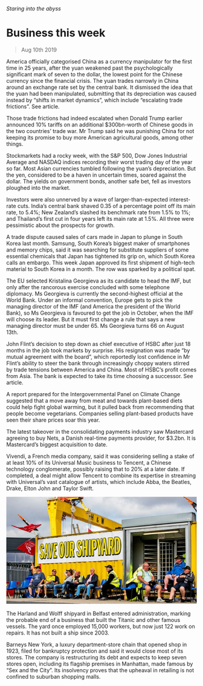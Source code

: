 ###### Staring into the abyss

# Business this week 

> Aug 10th 2019 

America officially categorised China as a currency manipulator for the first time in 25 years, after the yuan weakened past the psychologically significant mark of seven to the dollar, the lowest point for the Chinese currency since the financial crisis. The yuan trades narrowly in China around an exchange rate set by the central bank. It dismissed the idea that the yuan had been manipulated, submitting that its depreciation was caused instead by “shifts in market dynamics”, which include “escalating trade frictions”. See article.  

Those trade frictions had indeed escalated when Donald Trump earlier announced 10% tariffs on an additional $300bn-worth of Chinese goods in the two countries’ trade war. Mr Trump said he was punishing China for not keeping its promise to buy more American agricultural goods, among other things. 

Stockmarkets had a rocky week, with the S&P 500, Dow Jones Industrial Average and NASDAQ indices recording their worst trading day of the year so far. Most Asian currencies tumbled following the yuan’s depreciation. But the yen, considered to be a haven in uncertain times, soared against the dollar. The yields on government bonds, another safe bet, fell as investors ploughed into the market. 

Investors were also unnerved by a wave of larger-than-expected interest-rate cuts. India’s central bank shaved 0.35 of a percentage point off its main rate, to 5.4%; New Zealand’s slashed its benchmark rate from 1.5% to 1%; and Thailand’s first cut in four years left its main rate at 1.5%. All three were pessimistic about the prospects for growth. 

A trade dispute caused sales of cars made in Japan to plunge in South Korea last month. Samsung, South Korea’s biggest maker of smartphones and memory chips, said it was searching for substitute suppliers of some essential chemicals that Japan has tightened its grip on, which South Korea calls an embargo. This week Japan approved its first shipment of high-tech material to South Korea in a month. The row was sparked by a political spat. 

The EU selected Kristalina Georgieva as its candidate to head the IMF, but only after the rancorous exercise concluded with some telephone diplomacy. Ms Georgieva is currently the second-highest official at the World Bank. Under an informal convention, Europe gets to pick the managing director of the IMF (and America the president of the World Bank), so Ms Georgieva is favoured to get the job in October, when the IMF will choose its leader. But it must first change a rule that says a new managing director must be under 65. Ms Georgieva turns 66 on August 13th. 

John Flint’s decision to step down as chief executive of HSBC after just 18 months in the job took markets by surprise. His resignation was made “by mutual agreement with the board”, which reportedly lost confidence in Mr Flint’s ability to steer the bank through increasingly choppy waters stirred by trade tensions between America and China. Most of HSBC’s profit comes from Asia. The bank is expected to take its time choosing a successor. See article.  

A report prepared for the Intergovernmental Panel on Climate Change suggested that a move away from meat and towards plant-based diets could help fight global warming, but it pulled back from recommending that people become vegetarians. Companies selling plant-based products have seen their share prices soar this year. 

The latest takeover in the consolidating payments industry saw Mastercard agreeing to buy Nets, a Danish real-time payments provider, for $3.2bn. It is Mastercard’s biggest acquisition to date. 

Vivendi, a French media company, said it was considering selling a stake of at least 10% of its Universal Music business to Tencent, a Chinese technology conglomerate, possibly raising that to 20% at a later date. If completed, a deal might allow Tencent to combine its expertise in streaming with Universal’s vast catalogue of artists, which include Abba, the Beatles, Drake, Elton John and Taylor Swift. 

![image](images/20190810_WWP001.jpg) 

The Harland and Wolff shipyard in Belfast entered administration, marking the probable end of a business that built the Titanic and other famous vessels. The yard once employed 15,000 workers, but now just 122 work on repairs. It has not built a ship since 2003. 

Barneys New York, a luxury department-store chain that opened shop in 1923, filed for bankruptcy protection and said it would close most of its stores. The company is restructuring its debt and expects to keep seven stores open, including its flagship premises in Manhattan, made famous by “Sex and the City”. Its insolvency proves that the upheaval in retailing is not confined to suburban shopping malls. 

